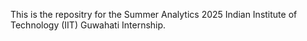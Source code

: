This is the repositry for the Summer Analytics 2025 Indian Institute of Technology (IIT) Guwahati Internship.
